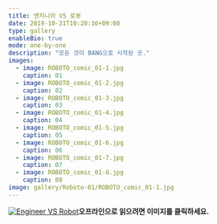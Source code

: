 ```yaml
---
title: 엔지니어 VS 로봇
date: 2019-10-31T10:20:16+09:00
type: gallery
enableBio: true
mode: one-by-one
description: "모든 것이 BANG으로 시작된 곳."
images:
  - image: ROBOTO_comic_01-1.jpg
    caption: 01
  - image: ROBOTO_comic_01-2.jpg
    caption: 02
  - image: ROBOTO_comic_01-3.jpg
    caption: 03
  - image: ROBOTO_comic_01-4.jpg
    caption: 04
  - image: ROBOTO_comic_01-5.jpg
    caption: 05
  - image: ROBOTO_comic_01-6.jpg
    caption: 06
  - image: ROBOTO_comic_01-7.jpg
    caption: 07
  - image: ROBOTO_comic_01-8.jpg
    caption: 08
image: gallery/Roboto-01/ROBOTO_comic_01-1.jpg
---
```


[![Engineer VS Robot](/gallery/Roboto-01/ROBOTO_comic_01-1.jpg)](/files/ROBOTO_comic_01.pdf)**오프라인으로 읽으려면 이미지를 클릭하세요.**
